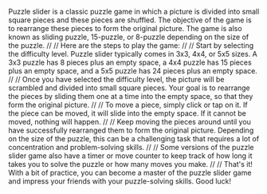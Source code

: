 Puzzle slider is a classic puzzle game in which a picture is divided into small square pieces and these pieces are shuffled. The objective of the game is to rearrange these pieces to form the original picture. The game is also known as sliding puzzle, 15-puzzle, or 8-puzzle depending on the size of the puzzle.
//
//     Here are the steps to play the game:
//
//     Start by selecting the difficulty level. Puzzle slider typically comes in 3x3, 4x4, or 5x5 sizes. A 3x3 puzzle has 8 pieces plus an empty space, a 4x4 puzzle has 15 pieces plus an empty space, and a 5x5 puzzle has 24 pieces plus an empty space.
//
//     Once you have selected the difficulty level, the picture will be scrambled and divided into small square pieces. Your goal is to rearrange the pieces by sliding them one at a time into the empty space, so that they form the original picture.
//
//     To move a piece, simply click or tap on it. If the piece can be moved, it will slide into the empty space. If it cannot be moved, nothing will happen.
//
//     Keep moving the pieces around until you have successfully rearranged them to form the original picture. Depending on the size of the puzzle, this can be a challenging task that requires a lot of concentration and problem-solving skills.
//
//     Some versions of the puzzle slider game also have a timer or move counter to keep track of how long it takes you to solve the puzzle or how many moves you make.
//
//     That's it! With a bit of practice, you can become a master of the puzzle slider game and impress your friends with your puzzle-solving skills. Good luck!
